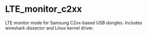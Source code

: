 LTE_monitor_c2xx
================

LTE monitor mode for Samsung C2xx-based USB dongles. Includes wireshark dissector and Linux kernel driver.
